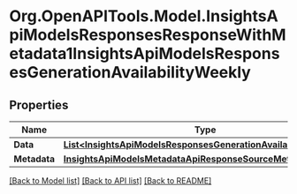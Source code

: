 # Org.OpenAPITools.Model.InsightsApiModelsResponsesResponseWithMetadata1InsightsApiModelsResponsesGenerationAvailabilityWeekly

## Properties

Name | Type | Description | Notes
------------ | ------------- | ------------- | -------------
**Data** | [**List&lt;InsightsApiModelsResponsesGenerationAvailabilityWeekly&gt;**](InsightsApiModelsResponsesGenerationAvailabilityWeekly.md) |  | [optional] 
**Metadata** | [**InsightsApiModelsMetadataApiResponseSourceMetadata**](InsightsApiModelsMetadataApiResponseSourceMetadata.md) |  | [optional] 

[[Back to Model list]](../README.md#documentation-for-models) [[Back to API list]](../README.md#documentation-for-api-endpoints) [[Back to README]](../README.md)

